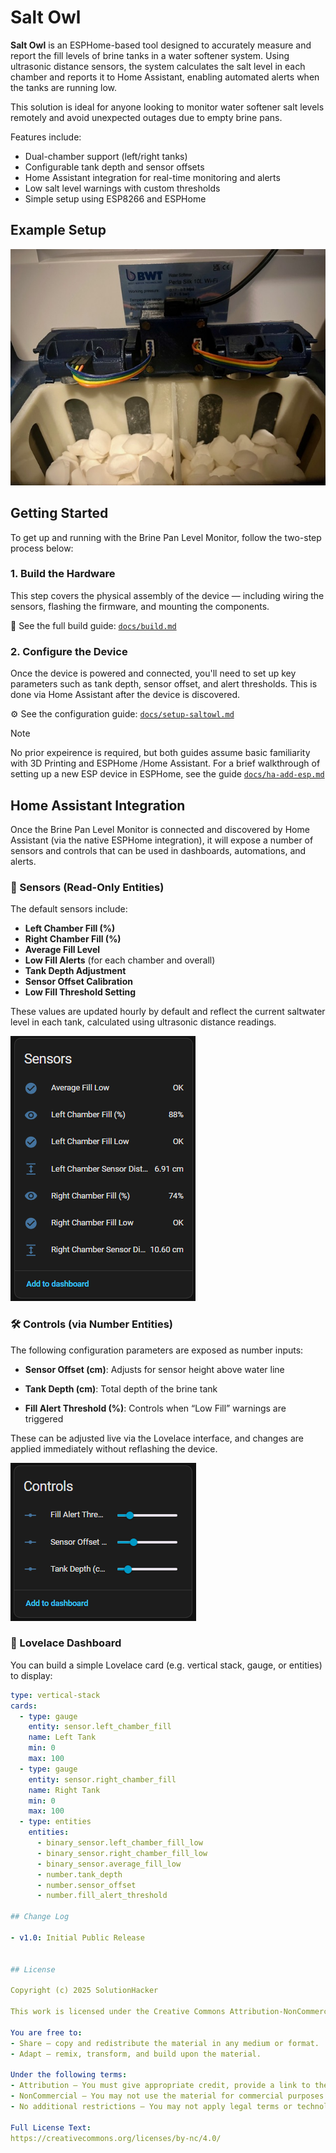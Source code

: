 # Salt Owl

**Salt Owl** is an ESPHome-based tool designed to accurately measure and report the fill levels of brine tanks in a water softener system. Using ultrasonic distance sensors, the system calculates the salt level in each chamber and reports it to Home Assistant, enabling automated alerts when the tanks are running low.

This solution is ideal for anyone looking to monitor water softener salt levels remotely and avoid unexpected outages due to empty brine pans.

Features include:
- Dual-chamber support (left/right tanks)
- Configurable tank depth and sensor offsets
- Home Assistant integration for real-time monitoring and alerts
- Low salt level warnings with custom thresholds
- Simple setup using ESP8266 and ESPHome


## Example Setup

![SaltOwl Installed](images/SaltOwl-Installed.jpg "SaltOwl Installed")

## Getting Started

To get up and running with the Brine Pan Level Monitor, follow the two-step process below:

### 1. Build the Hardware

This step covers the physical assembly of the device — including wiring the sensors, flashing the firmware, and mounting the components.

📄 See the full build guide: [`docs/build.md`](docs/build.md)

### 2. Configure the Device

Once the device is powered and connected, you'll need to set up key parameters such as tank depth, sensor offset, and alert thresholds. This is done via Home Assistant after the device is discovered.

⚙️ See the configuration guide: [`docs/setup-saltowl.md`](docs/setup-saltowl.md)

> [!Note]
No prior expeirence is required, but both guides assume basic familiarity with 3D Printing and ESPHome /Home Assistant.   For a brief walkthrough of setting up a new ESP device in ESPHome, see the guide  [`docs/ha-add-esp.md`](docs/ha-add-esp.md)


## Home Assistant Integration

Once the Brine Pan Level Monitor is connected and discovered by Home Assistant (via the native ESPHome integration), it will expose a number of sensors and controls that can be used in dashboards, automations, and alerts.

### 📡 Sensors (Read-Only Entities)

The default sensors include:

- **Left Chamber Fill (%)**
- **Right Chamber Fill (%)**
- **Average Fill Level**
- **Low Fill Alerts** (for each chamber and overall)
- **Tank Depth Adjustment**
- **Sensor Offset Calibration**
- **Low Fill Threshold Setting**

These values are updated hourly by default and reflect the current saltwater level in each tank, calculated using ultrasonic distance readings.

![HA-Sensors.png](images/HA-Sensors.png)

### 🛠️ Controls (via Number Entities)

The following configuration parameters are exposed as number inputs:

- **Sensor Offset (cm)**: Adjusts for sensor height above water line

- **Tank Depth (cm)**: Total depth of the brine tank

- **Fill Alert Threshold (%)**: Controls when “Low Fill” warnings are triggered

These can be adjusted live via the Lovelace interface, and changes are applied immediately without reflashing the device.

![HA-Controls.png](images/HA-Controls.png)



### 🧭 Lovelace Dashboard

You can build a simple Lovelace card (e.g. vertical stack, gauge, or entities) to display:

```yaml
type: vertical-stack
cards:
  - type: gauge
    entity: sensor.left_chamber_fill
    name: Left Tank
    min: 0
    max: 100
  - type: gauge
    entity: sensor.right_chamber_fill
    name: Right Tank
    min: 0
    max: 100
  - type: entities
    entities:
      - binary_sensor.left_chamber_fill_low
      - binary_sensor.right_chamber_fill_low
      - binary_sensor.average_fill_low
      - number.tank_depth
      - number.sensor_offset
      - number.fill_alert_threshold

## Change Log

- v1.0: Initial Public Release


## License

Copyright (c) 2025 SolutionHacker

This work is licensed under the Creative Commons Attribution-NonCommercial 4.0 International License.

You are free to:
- Share — copy and redistribute the material in any medium or format.
- Adapt — remix, transform, and build upon the material.

Under the following terms:
- Attribution — You must give appropriate credit, provide a link to the license, and indicate if changes were made.
- NonCommercial — You may not use the material for commercial purposes.
- No additional restrictions — You may not apply legal terms or technological measures that legally restrict others from doing anything the license permits.

Full License Text:
https://creativecommons.org/licenses/by-nc/4.0/


